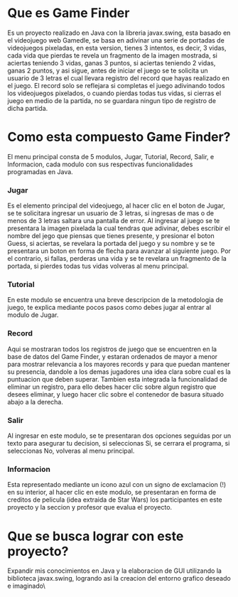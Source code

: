 <h1>Que es Game Finder</h1>
Es un proyecto realizado en Java con la libreria javax.swing, esta basado en el videojuego web Gamedle, se basa en adivinar una serie de portadas de videojuegos pixeladas, en esta version, tienes 3 intentos, es decir, 3 vidas, cada vida que pierdas te revela un fragmento de la imagen mostrada, si aciertas teniendo 3 vidas, ganas 3 puntos, si aciertas teniendo 2 vidas, ganas 2 puntos, y asi sigue, antes de iniciar el juego se te solicita un usuario de 3 letras el cual llevara registro del record que hayas realizado en el juego.
El record solo se reflejara si completas el juego adivinando todos los videojuegos pixelados, o cuando pierdas todas tus vidas, si cierras el juego en medio de la partida, no se guardara ningun tipo de registro de dicha partida.

<h1>Como esta compuesto Game Finder?</h1>
El menu principal consta de 5 modulos, Jugar, Tutorial, Record, Salir, e Informacion, cada modulo con sus respectivas funcionalidades programadas en Java.

<h3>Jugar</h3>
Es el elemento principal del videojuego, al hacer clic en el boton de Jugar, se te solicitara ingresar un usuario de 3 letras, si ingresas de mas o de menos de 3 letras saltara una pantalla de error.
Al ingresar al juego se te presentara la imagen pixelada la cual tendras que adivinar, debes escribir el nombre del jego que piensas que tienes presente, y presionar el boton Guess, si aciertas, se revelara la portada del juego y su nombre y se te presentara un boton en forma de flecha para avanzar al siguiente juego. Por el contrario, si fallas, perderas una vida y se te revelara un fragmento de la portada, si pierdes todas tus vidas volveras al menu principal.

<h3>Tutorial</h3>
En este modulo se encuentra una breve descripcion de la metodologia de juego, te explica mediante pocos pasos como debes jugar al entrar al modulo de Jugar.

<h3>Record</h3>
Aqui se mostraran todos los registros de juego que se encuentren en la base de datos del Game Finder, y estaran ordenados de mayor a menor para mostrar relevancia a los mayores records y para que puedan mantener su presencia, dandole a los demas jugadores una idea clara sobre cual es la puntuacion que deben superar. Tambien esta integrada la funcionalidad de eliminar un registro, para ello debes hacer clic sobre algun registro que desees eliminar, y luego hacer clic sobre el contenedor de basura situado abajo a la derecha.

<h3>Salir</h3>
Al ingresar en este modulo, se te presentaran dos opciones seguidas por un texto para asegurar tu decision, si seleccionas Si, se cerrara el programa, si seleccionas No, volveras al menu principal.

<h3>Informacion</h3>
Esta representado mediante un icono azul con un signo de exclamacion (!) en su interior, al hacer clic en este modulo, se presentaran en forma de creditos de pelicula (idea extraida de Star Wars) los participantes en este proyecto y la seccion y profesor que evalua el proyecto.

<h1>Que se busca lograr con este proyecto?</h1>
Expandir mis conocimientos en Java y la elaboracion de GUI utilizando la biblioteca javax.swing, logrando asi la creacion del entorno grafico deseado e imaginado\

